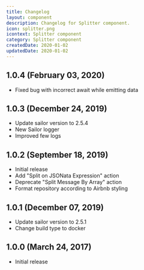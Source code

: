 ```yaml
---
title: Changelog
layout: component
description: Changelog for Splitter component.
icon: splitter.png
icontext: Splitter component
category: Splitter component
createdDate: 2020-01-02
updatedDate: 2020-01-02
---
```


## 1.0.4 (February 03, 2020)

* Fixed bug with incorrect await while emitting data

## 1.0.3 (December 24, 2019)

* Update sailor version to 2.5.4
* New Sailor logger
* Improved few logs

## 1.0.2 (September 18, 2019)

* Initial release
* Add "Split on JSONata Expression" action
* Deprecate "Split Message By Array" action
* Format repository according to Airbnb styling

## 1.0.1 (December 07, 2019)

* Update sailor version to 2.5.1
* Change build type to docker

## 1.0.0 (March 24, 2017)

* Initial release

